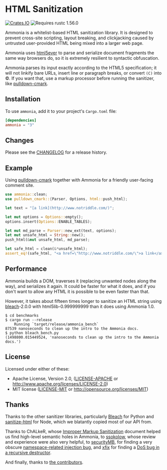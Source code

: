 HTML Sanitization
=================

[![Crates.IO](https://img.shields.io/crates/v/ammonia.svg)](https://crates.rs/crates/ammonia)
![Requires rustc 1.56.0](https://img.shields.io/badge/rustc-1.56.0+-green.svg)

Ammonia is a whitelist-based HTML sanitization library. It is designed to
prevent cross-site scripting, layout breaking, and clickjacking caused
by untrusted user-provided HTML being mixed into a larger web page.

Ammonia uses [html5ever] to parse and serialize document fragments the same way browsers do,
so it is extremely resilient to syntactic obfuscation.

Ammonia parses its input exactly according to the HTML5 specification;
it will not linkify bare URLs, insert line or paragraph breaks, or convert `(C)` into &copy;.
If you want that, use a markup processor before running the sanitizer, like [pulldown-cmark].

[html5ever]: https://github.com/servo/html5ever "The HTML parser in Servo"
[pulldown-cmark]: https://github.com/google/pulldown-cmark


Installation
-----------

To use `ammonia`, add it to your project's `Cargo.toml` file:

```toml
[dependencies]
ammonia = "3"
```


Changes
-----------
Please see the [CHANGELOG](CHANGELOG.md) for a release history.


Example
-------

Using [pulldown-cmark] together with Ammonia for a friendly user-facing comment
site.

```rust
use ammonia::clean;
use pulldown_cmark::{Parser, Options, html::push_html};

let text = "[a link](http://www.notriddle.com/)";

let mut options = Options::empty();
options.insert(Options::ENABLE_TABLES);

let mut md_parse = Parser::new_ext(text, options);
let mut unsafe_html = String::new();
push_html(&mut unsafe_html, md_parse);

let safe_html = clean(&*unsafe_html);
assert_eq!(safe_html, "<a href=\"http://www.notriddle.com/\">a link</a>");
```


Performance
-----------

Ammonia builds a DOM, traverses it (replacing unwanted nodes along the way),
and serializes it again. It could be faster for what it does, and if you don't
want to allow any HTML it is possible to be even faster than that.

However, it takes about fifteen times longer to sanitize an HTML string using
[bleach]-2.0.0 with html5lib-0.999999999 than it does using Ammonia 1.0.

    $ cd benchmarks
    $ cargo run --release
        Running `target/release/ammonia_bench`
    87539 nanoseconds to clean up the intro to the Ammonia docs.
    $ python bleach_bench.py
    (1498800.015449524, 'nanoseconds to clean up the intro to the Ammonia docs.')


License
------

Licensed under either of these:

 * Apache License, Version 2.0, ([LICENSE-APACHE](LICENSE-APACHE) or
   http://www.apache.org/licenses/LICENSE-2.0)
 * MIT license ([LICENSE-MIT](LICENSE-MIT) or
   http://opensource.org/licenses/MIT)


Thanks
------

Thanks to the other sanitizer libraries, particularly [Bleach] for Python and [sanitize-html] for Node,
which we blatantly copied most of our API from.

Thanks to ChALkeR, whose [Improper Markup Sanitization] document helped us find high-level semantic holes in Ammonia,
to [ssokolow](https://github.com/ssokolow), whose review and experience were also very helpful, to [securityMB](https://github.com/securityMB),
for finding a very obscure [namespace-related injection bug](https://github.com/rust-ammonia/ammonia/pull/142), and [xfix](https://github.com/xfix) for finding a [DoS bug in a recursive destructor](https://github.com/rust-ammonia/ammonia/pull/113).

And finally, thanks to [the contributors].


[sanitize-html]: https://www.npmjs.com/package/sanitize-html
[Bleach]: https://bleach.readthedocs.io/
[Improper Markup Sanitization]: https://github.com/ChALkeR/notes/blob/master/Improper-markup-sanitization.md
[the contributors]: https://github.com/notriddle/ammonia/graphs/contributors
